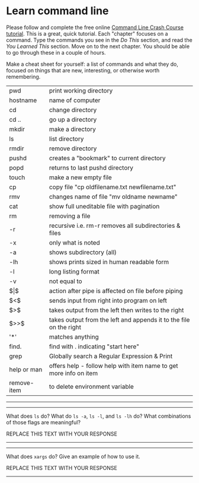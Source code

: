 # Learn command line

Please follow and complete the free online [Command Line Crash Course
tutorial](http://cli.learncodethehardway.org/book/). This is a great,
quick tutorial. Each "chapter" focuses on a command. Type the commands
you see in the _Do This_ section, and read the _You Learned This_
section. Move on to the next chapter. You should be able to go through
these in a couple of hours.


 
Make a cheat sheet for yourself: a list of commands and what they do, focused on things that are new, interesting, or otherwise worth remembering.
<table>
<tr><td>pwd </td><td>print working directory</td></tr>
<tr><td>hostname </td> <td>name of computer</td></tr>
<tr><td>cd </td><td> change directory</td></tr>
<tr><td>cd .. </td><td>go up a directory</td></tr>
<tr><td>mkdir </td><td>make a directory</td></tr>
<tr><td>ls  </td><td>list directory</td></tr>
<tr><td>rmdir </td><td>remove directory</td></tr>
<tr><td>pushd </td><td>creates a "bookmark" to current directory</td></tr>
<tr><td>popd  </td><td>returns to last pushd directory</td></tr>
<tr><td>touch </td><td>make a new empty file</td></tr>
<tr><td>cp  </td><td>copy file "cp oldfilename.txt newfilename.txt"</td></tr>
<tr><td>rmv </td><td>changes name of file "mv oldname newname"</td></tr>
<tr><td>cat  </td><td>show full uneditable file with pagination</td></tr>
<tr><td>rm </td><td>removing a file</td></tr>
<tr><td>-r </td><td>recursive i.e. rm-r removes all subdirectories & files</td></tr>
<tr><td>-x </td><td>only what is noted</td></tr>
<tr><td>-a </td><td>shows subdirectory (all)</td></tr>
<tr><td>-lh  </td><td>shows prints sized in human readable form</td></tr>
<tr><td>-l </td><td>long listing format</td></tr>
<tr><td>-v </td><td>not equal to</td></tr>
<tr><td>$|$  </td><td>action after pipe is affected on file before piping</td></tr>
<tr><td>$<$  </td><td>sends input from right into program on left</td></tr>
<tr><td>$>$  </td><td>takes output from the left then writes to the right</td></tr>
<tr><td>$>>$ </td><td>takes output from the left and appends it to the file on the right</td></tr>
<tr><td>'*'  </td><td>matches anything</td></tr>
<tr><td>find.  </td><td>find with . indicating "start  here"</td></tr>
<tr><td>grep  </td><td>Globally search a Regular Expression & Print</td></tr>
<tr><td>help or man  </td><td>offers help - follow help with item name to get more info on item</td></tr>
<tr><td>remove-item  </td><td>to delete environment variable</td></tr>
</table>

---


---

What does `ls` do? What do `ls -a`, `ls -l`, and `ls -lh` do? What combinations of those flags are meaningful?

REPLACE THIS TEXT WITH YOUR RESPONSE

---


---

What does `xargs` do? Give an example of how to use it.

REPLACE THIS TEXT WITH YOUR RESPONSE

---
